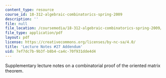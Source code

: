 ```yaml
---
content_type: resource
course_id: 18-312-algebraic-combinatorics-spring-2009
description: ''
file: null
file_location: /coursemedia/18-312-algebraic-combinatorics-spring-2009/7ef7dc7b9b3fb8b4ca4c70f931dde4d4_MIT18_312S09_Lecture27.pdf
file_type: application/pdf
layout: pdf
license: https://creativecommons.org/licenses/by-nc-sa/4.0/
title: 'Lecture Notes #27 Addendum'
uid: 7ef7dc7b-9b3f-b8b4-ca4c-70f931dde4d4
---
```

Supplementary lecture notes on a combinatorial proof of the oriented matrix theorem.